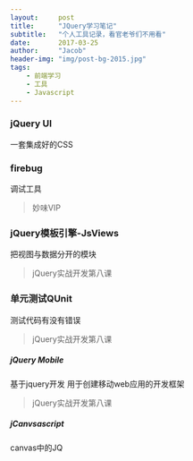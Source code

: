 ```yaml
---
layout:     post
title:      "JQuery学习笔记"
subtitle:   "个人工具记录，看官老爷们不用看"
date:       2017-03-25
author:     "Jacob"
header-img: "img/post-bg-2015.jpg"
tags:
    - 前端学习
    - 工具
    - Javascript
---
```

### jQuery UI
一套集成好的CSS
### firebug
调试工具
> 妙味VIP

### jQuery模板引擎-JsViews
把视图与数据分开的模块
> jQuery实战开发第八课

### 单元测试QUnit
测试代码有没有错误
> jQuery实战开发第八课

##### jQuery Mobile
基于jquery开发
用于创建移动web应用的开发框架
> jQuery实战开发第八课

##### jCanvsascript

canvas中的JQ

